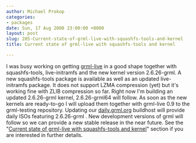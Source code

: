 ```yaml
---
author: Michael Prokop
categories:
- packages
date: Sun, 17 Aug 2008 23:00:00 +0000
layout: post
slug: 285-Current-state-of-grml-live-with-squashfs-tools-and-kernel
title: Current state of grml-live with squashfs-tools and kernel

---
```

I was busy working on getting [grml\-live](http://grml.org/grml-live/) in a good shape together with squashfs\-tools, live\-initramfs and the new kernel version 2\.6\.26\-grml. A new squashfs\-tools package is available as well as an updated live\-initramfs package. It does not support LZMA compression (yet) but it's working fine with ZLIB compression so far. Right now I'm building an updated 2\.6\.26\-grml kernel, 2\.6\.26\-grml64 will follow.
As soon as the new kernels are ready\-to\-go I will upload them together with grml\-live 0\.9 to the grml\-testing repository. Updating our [daily.grml.org](http://daily.grml.org/) buildhost will provide daily ISOs featuring 2\.6\.26\-grml . New development versions of grml will follow so we can provide a new stable release in the near future.
See the "[Current state of grml\-live with squashfs\-tools and kernel](http://grml.org/grml-live/#X8)" section if you are interested in further details.
